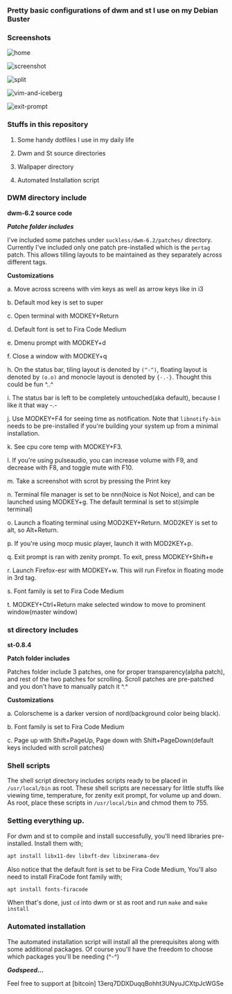 ### Pretty basic configurations of dwm and st I use on my Debian Buster

### Screenshots

![home](screenshots/home.png)

![screenshot](screenshots/screenshot.png)

![split](screenshots/split.png)

![vim-and-iceberg](screenshots/vim-and-iceberg.png)

![exit-prompt](screenshots/exit-prompt.png)

### Stuffs in this repository

1. Some handy dotfiles I use in my daily life

2. Dwm and St source directories

3. Wallpaper directory

4. Automated Installation script

### DWM directory include

**dwm-6.2 source code**

***Patche folder includes***

I've included some patches under `suckless/dwm-6.2/patches/` directory. Currently I've included only one patch pre-installed which is the `pertag` patch. This allows tilling layouts to be maintained as they separately across different tags.

**Customizations**

a. Move across screens with vim keys as well as arrow keys like in i3

b. Default mod key is set to super

c. Open terminal with MODKEY+Return

d. Default font is set to Fira Code Medium

e. Dmenu prompt with MODKEY+d

f. Close a window with MODKEY+q

h. On the status bar, tiling layout is denoted by `(^-^)`, floating layout is denoted by `(o.o)` and monocle layout is denoted by `{-.-}`. Thought this could be fun ^..^

i. The status bar is left to be completely untouched(aka default), because I like it that way -.-

j. Use MODKEY+F4 for seeing time as notification. Note that `libnotify-bin` needs to be pre-installed if you're building your system up from a minimal installation.

k. See cpu core temp with MODKEY+F3.

l. If you're using pulseaudio, you can increase volume with F9, and decrease with F8, and toggle mute with F10.

m. Take a screenshot with scrot by pressing the Print key

n. Terminal file manager is set to be nnn(Noice is Not Noice), and can be launched using MODKEY+g. The default terminal is set to st(simple terminal)

o. Launch a floating terminal using MOD2KEY+Return. MOD2KEY is set to alt, so Alt+Return.

p. If you're using mocp music player, launch it with MOD2KEY+p.

q. Exit prompt is ran with zenity prompt. To exit, press MODKEY+Shift+e

r. Launch Firefox-esr with MODKEY+w. This will run Firefox in floating mode in 3rd tag.

s. Font family is set to Fira Code Medium

t. MODKEY+Ctrl+Return make selected window to move to prominent window(master window)

### st directory includes

**st-0.8.4**

**Patch folder includes**

Patches folder include 3 patches, one for proper transparency(alpha patch), and rest of the two patches for scrolling. Scroll patches are pre-patched and you don't have to manually patch it ^.^

**Customizations**

a. Colorscheme is a darker version of nord(background color being black).

b. Font family is set to Fira Code Medium

c. Page up with Shift+PageUp, Page down with Shift+PageDown(default keys included with scroll patches)


### Shell scripts

The shell script directory includes scripts ready to be placed in `/usr/local/bin` as root. These shell scripts are necessary for little stuffs like viewing time, temperature, for zenity exit prompt, for volume up and down. As root, place these scripts in `/usr/local/bin` and chmod them to 755.


### Setting everything up.

For dwm and st to compile and install successfully, you'll need libraries pre-installed. Install them with;

```sh
apt install libx11-dev libxft-dev libxinerama-dev
```
Also notice that the default font is set to be Fira Code Medium, You'll also need to install FiraCode font family with;

```sh
apt install fonts-firacode
```

When that's done, just `cd` into dwm or st as root and run `make` and `make install`

### Automated installation

The automated installation script will install all the prerequisites along with some additional packages. Of course you'll have the freedom to choose which packages you'll be needing (^-^)

***Godspeed...***

Feel free to support at [bitcoin] 13erq7DDXDuqqBohht3UNyuJCXtpJcWGSe

